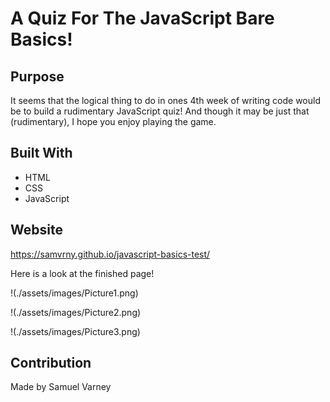 # A Quiz For The JavaScript Bare Basics!

## Purpose
It seems that the logical thing to do in ones 4th week of writing code would be to build a rudimentary JavaScript quiz! And though it may be just that (rudimentary), I hope you enjoy playing the game.

## Built With
* HTML
* CSS
* JavaScript

## Website

https://samvrny.github.io/javascript-basics-test/

Here is a look at the finished page!

!(./assets/images/Picture1.png)

!(./assets/images/Picture2.png)

!(./assets/images/Picture3.png)

## Contribution
Made by Samuel Varney
